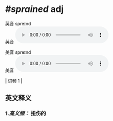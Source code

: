 # ***\#sprained*** adj
英音 spreɪnd  
英音
<audio src="./media/sprained-B.aac" controls="controls"></audio>

美音 spreɪnd  
美音
<audio src="./media/sprained.aac" controls="controls"></audio>



| 词频 1 |  

英文释义
---
### 1.*高义频：* **扭伤的**  


